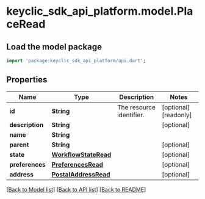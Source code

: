 # keyclic_sdk_api_platform.model.PlaceRead

## Load the model package
```dart
import 'package:keyclic_sdk_api_platform/api.dart';
```

## Properties
Name | Type | Description | Notes
------------ | ------------- | ------------- | -------------
**id** | **String** | The resource identifier. | [optional] [readonly] 
**description** | **String** |  | [optional] 
**name** | **String** |  | 
**parent** | **String** |  | [optional] 
**state** | [**WorkflowStateRead**](WorkflowStateRead.md) |  | [optional] 
**preferences** | [**PreferencesRead**](PreferencesRead.md) |  | [optional] 
**address** | [**PostalAddressRead**](PostalAddressRead.md) |  | [optional] 

[[Back to Model list]](../README.md#documentation-for-models) [[Back to API list]](../README.md#documentation-for-api-endpoints) [[Back to README]](../README.md)


